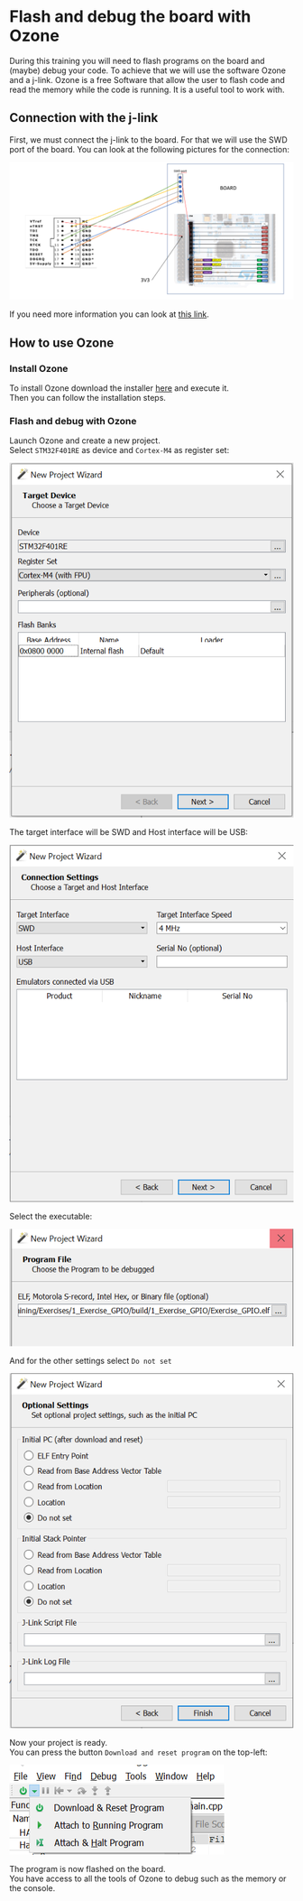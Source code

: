 # Flash and debug the board with Ozone

During this training you will need to flash programs on the board and (maybe) debug your code.
To achieve that we will use the software Ozone and a j-link.
Ozone is a free Software that allow the user to flash code and read the memory while the code is running.
It is a useful tool to work with.  

## Connection with the j-link

First, we must connect the j-link to the board. For that we will use the SWD port of the board. You can look at the following pictures for the connection:  

![Connection Scheme](./ressources/Connection.PNG)

If you need more information you can look at [this link](https://mcuoneclipse.com/2015/08/22/debugging-stm32f103rb-nucleo-board-with-with-segger-j-link/).  

## How to use Ozone

### Install Ozone

To install Ozone download the installer [here](https://www.segger.com/downloads/jlink/#Ozone) and execute it.  
Then you can follow the installation steps.  

### Flash and debug with Ozone

Launch Ozone and create a new project.  
Select `STM32F401RE` as device and `Cortex-M4` as register set:  

![Ozone1](ressources/Ozone1.PNG)

The target interface will be SWD and Host interface will be USB:

![Ozone2](ressources/Ozone2.PNG)

Select the executable:

![Ozone3](ressources/Ozone3.PNG)

And for the other settings select `Do not set`

![Ozone4](ressources/Ozone4.PNG)

Now your project is ready.  
You can press the button `Download and reset program` on the top-left: 

![Ozone5](ressources/Ozone5.PNG)

The program is now flashed on the board.  
You have access to all the tools of Ozone to debug such as the memory or the console.
